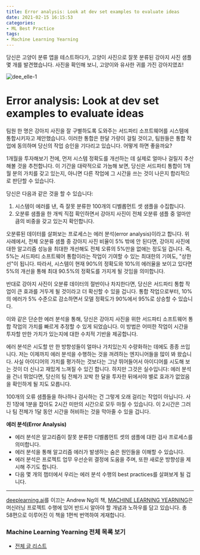```yaml
---
title: Error analysis: Look at dev set examples to evaluate ideas
date: 2021-02-15 16:15:53
categories:
- ML Best Practice
tags:
- Machine Learning Yearning
---
```


당신은 고양이 분류 앱을 테스트하다가, 고양이 사진으로 잘못 분류된 강아지 사진 샘플 몇 개를 발견했습니다. 사진을 확인해 보니, 고양이와 유사한 귀를 가진 강아지였죠!

![dee_elle-1](https://i.loli.net/2021/02/14/2asmhAbznUJMPo3.jpg)

# Error analysis: Look at dev set examples to evaluate ideas

팀원 한 명은 강아지 사진을 잘 구별하도록 도와주는 서드파티 소프트웨어를 시스템에 통합시키자고 제안했습니다. 이러한 통합은 한달 가량이 걸릴 것이고, 팀원들은 통합 작업에 동의하며 당신의 작업 승인을 기다리고 있습니다. 어떻게 하면 좋을까요?

1개월을 투자해보기 전에, 먼저 시스템 정확도를 개선하는 데 실제로 얼마나 걸릴지 추산해볼 것을 추천합니다. 이 기간을 대략적으로 가늠해 보면, 당신은 서드파티 통합이 1개월 분의 가치를 갖고 있는지, 아니면 다른 작업에 그 시간을 쓰는 것이 나은지 합리적으로 판단할 수 있습니다.

당신은 다음과 같은 것을 할 수 있습니다:

1. 시스템이 에러를 낸, 즉 잘못 분류한 100개의 디벨롭먼트 셋 샘플을 수집합니다.
2. 오분류 샘플을 한 개씩 직접 확인하면서 강아지 사진이 전체 오분류 샘플 중 얼마만큼의 비중을 갖고 있는지 확인합니다.



오분류된 데이터를 살펴보는 프로세스는 에러 분석(error analysis)이라고 합니다. 위 사례에서, 전체 오분류 샘플 중 강아지 사진 비율이 5% 밖에 안 된다면, 강아지 사진에 대한 알고리즘 성능을 최대한 개선해도 전체 오류의 5%만을 없애는 정도일 겁니다. 즉, 5%는 서드파티 소프트웨어 통합이라는 작업이 기여할 수 있는 최대한의 기여도, "상한선"이 됩니다. 따라서, 시스템이 현재 90%의 정확도와 10%의 에러율을 보이고 있다면 5%의 개선을 통해 최대 90.5%의 정확도를 가지게 될 것임을 의미합니다.

반대로 강아지 사진이 오분류 데이터의 절반이나 차지한다면, 당신은 서드파티 통합 작업이 큰 효과를 거두게 될 것이라고 더 확신할 수 있을 겁니다. 통합 작업으로부터, 10%의 에러가 5% 수준으로 감소하면서 모델 정확도가 90%에서 95%로 상승할 수 있습니다.

이와 같은 단순한 에러 분석을 통해, 당신은 강아지 사진을 위한 서드파티 소프트웨어 통합 작업의 가치를 빠르게 추정할 수 있게 되었습니다. 이 방법은 어떠한 작업이 시간을 투자할 만한 가치가 있는지에 대한 수치적 기반을 제공합니다.

에러 분석은 시도할 만 한 방향성들이 얼마나 가치있는지 수량화하는 데에도 종종 쓰입니다. 저는 이제까지 에러 분석을 수행하는 것을 꺼려하는 엔지니어들을 많이 봐 왔습니다. 사실 아이디어의 가치를 평가하는 것보다는 그냥 뛰어들어서 아이디어를 시도해 보는 것이 더 신나고 재밌게 느껴질 수 있긴 합니다. 하지만 그것은 실수입니다: 에러 분석을 건너 뛰었다면, 당신의 팀 전체가 꼬박 한 달을 투자한 뒤에서야 별로 효과가 없었음을 확인하게 될 지도 모릅니다.

100개의 오류 샘플들을 하나하나 검사하는 건 그렇게 오래 걸리는 작업이 아닙니다. 사진 1장에 1분을 잡아도 2시간 미만의 시간으로 모두 마칠 수 있습니다. 이 2시간은 그러나 팀 전체가 1달 동안 시간을 허비하는 것을 막아줄 수 있을 겁니다.





**에러 분석(Error Analysis)**

- 에러 분석은 알고리즘이 잘못 분류한 디벨롭먼트 셋의 샘플에 대한 검사 프로세스를 의미합니다.
- 에러 분석을 통해 알고리즘 에러가 발생하는 숨은 원인들을 이해할 수 있습니다.
- 에러 분석은 프로젝트 업무 우선순위 결정에 도움을 주며, 또한 새로운 방향성을 제시해 주기도 합니다.
- 다음 몇 개의 챕터에서 우리는 에러 분석 수행의 best practices를 살펴보게 될 겁니다.



---

[deeplearning.ai](https://www.deeplearning.ai)를 이끄는 Andrew Ng의 책, [MACHINE LEARNING YEARNING](https://d2wvfoqc9gyqzf.cloudfront.net/content/uploads/2018/09/Ng-MLY01-13.pdf?utm_campaign=MLY%20Ebook%20Email&utm_medium=email&_hsmi=78646066&_hsenc=p2ANqtz-8EN6pTX4f_zSAT80ls6z_VnjtNqRW5_6H7bwAgac2tcKhJ0ZXMwNquIMXhBZzXz2nL9v2cwqsEnEeEOlFfen_ZyuVQtw&utm_content=78646066&utm_source=hs_automation)은 머신러닝 프로젝트 수행에 있어 반드시 알아야 할 개념과 노하우를 담고 있습니다. 총 58편으로 이루어진 이 책을 1편씩 번역하여 게재합니다.

### Machine Learning Yearning 전체 목록 보기

- [전체 글 리스트](https://choigww.github.io/tag/#/Machine%20Learning%20Yearning)